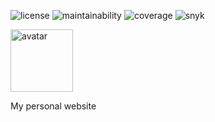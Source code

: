 ![license](https://img.shields.io/github/license/bamdadsabbagh/bamdadsabbagh-com--www)
![maintainability](https://img.shields.io/codeclimate/maintainability/bamdadsabbagh/bamdadsabbagh-com--www)
![coverage](https://img.shields.io/codeclimate/coverage/bamdadsabbagh/bamdadsabbagh-com--www)
![snyk](https://img.shields.io/snyk/vulnerabilities/github/bamdadsabbagh/bamdadsabbagh-com--www)

<img alt="avatar" width="100px" src="https://avatars.githubusercontent.com/u/17913954">

My personal website
